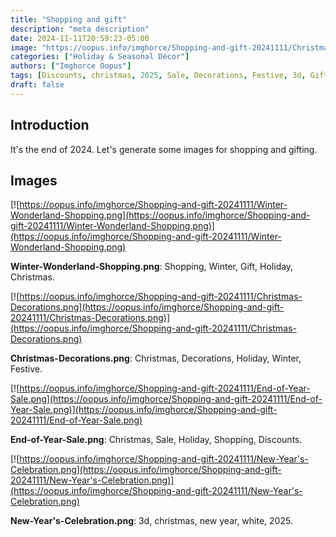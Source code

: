 ```yaml
---
title: "Shopping and gift"
description: "meta description"
date: 2024-11-11T20:59:23-05:00
image: "https://oopus.info/imghorce/Shopping-and-gift-20241111/Christmas-Decorations.png"
categories: ["Holiday & Seasonal Décor"]
authors: ["Imghorce Oopus"]
tags: [Discounts, christmas, 2025, Sale, Decorations, Festive, 3d, Gift, white, new year, Shopping, Winter, Christmas, Holiday]
draft: false
---
```


## Introduction

It's the end of 2024. Let's generate some images for shopping and gifting.

## Images

[![https://oopus.info/imghorce/Shopping-and-gift-20241111/Winter-Wonderland-Shopping.png](https://oopus.info/imghorce/Shopping-and-gift-20241111/Winter-Wonderland-Shopping.png)](https://oopus.info/imghorce/Shopping-and-gift-20241111/Winter-Wonderland-Shopping.png)  

**Winter-Wonderland-Shopping.png**: Shopping, Winter, Gift, Holiday, Christmas.

[![https://oopus.info/imghorce/Shopping-and-gift-20241111/Christmas-Decorations.png](https://oopus.info/imghorce/Shopping-and-gift-20241111/Christmas-Decorations.png)](https://oopus.info/imghorce/Shopping-and-gift-20241111/Christmas-Decorations.png)  

**Christmas-Decorations.png**: Christmas, Decorations, Holiday, Winter, Festive.

[![https://oopus.info/imghorce/Shopping-and-gift-20241111/End-of-Year-Sale.png](https://oopus.info/imghorce/Shopping-and-gift-20241111/End-of-Year-Sale.png)](https://oopus.info/imghorce/Shopping-and-gift-20241111/End-of-Year-Sale.png)  

**End-of-Year-Sale.png**: Christmas, Sale, Holiday, Shopping, Discounts.

[![https://oopus.info/imghorce/Shopping-and-gift-20241111/New-Year's-Celebration.png](https://oopus.info/imghorce/Shopping-and-gift-20241111/New-Year's-Celebration.png)](https://oopus.info/imghorce/Shopping-and-gift-20241111/New-Year's-Celebration.png)  

**New-Year's-Celebration.png**: 3d, christmas, new year, white, 2025.

